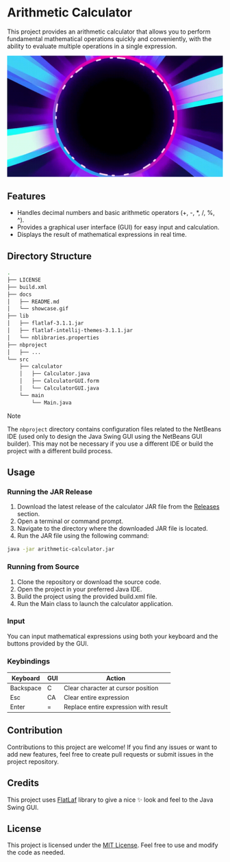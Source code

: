 # Arithmetic Calculator

This project provides an arithmetic calculator that allows you to perform fundamental mathematical operations quickly and conveniently, with the ability to evaluate multiple operations in a single expression.

![Showcase](showcase.gif)

## Features

- Handles decimal numbers and basic arithmetic operators (+, -, \*, /, %, ^).
- Provides a graphical user interface (GUI) for easy input and calculation.
- Displays the result of mathematical expressions in real time.

## Directory Structure

```bash
.
├── LICENSE
├── build.xml
├── docs
│   ├── README.md
│   └── showcase.gif
├── lib
│   ├── flatlaf-3.1.1.jar
│   ├── flatlaf-intellij-themes-3.1.1.jar
│   └── nblibraries.properties
├── nbproject
│   ├── ...
└── src
    ├── calculator
    │   ├── Calculator.java
    │   ├── CalculatorGUI.form
    │   └── CalculatorGUI.java
    └── main
        └── Main.java
```

> [!NOTE]
> The `nbproject` directory contains configuration files related to the NetBeans IDE (used only to design the Java Swing GUI using the NetBeans GUI builder). This may not be necessary if you use a different IDE or build the project with a different build process.

## Usage

### Running the JAR Release

1. Download the latest release of the calculator JAR file from the [Releases](https://github.com/N3VERS4YDIE/arithmetic-calculator/releases) section.
2. Open a terminal or command prompt.
3. Navigate to the directory where the downloaded JAR file is located.
4. Run the JAR file using the following command:

```bash
java -jar arithmetic-calculator.jar
```

### Running from Source

1. Clone the repository or download the source code.
2. Open the project in your preferred Java IDE.
3. Build the project using the provided build.xml file.
4. Run the Main class to launch the calculator application.

### Input

You can input mathematical expressions using both your keyboard and the buttons provided by the GUI.

### Keybindings

| Keyboard  | GUI | Action                                |
| --------- | --- | ------------------------------------- |
| Backspace | C   | Clear character at cursor position    |
| Esc       | CA  | Clear entire expression               |
| Enter     | =   | Replace entire expression with result |

## Contribution

Contributions to this project are welcome! If you find any issues or want to add new features, feel free to create pull requests or submit issues in the project repository.

## Credits

This project uses [FlatLaf](https://www.formdev.com/flatlaf/) library to give a nice ✨ look and feel to the Java Swing GUI.

## License

This project is licensed under the [MIT License](/LICENSE). Feel free to use and modify the code as needed.
